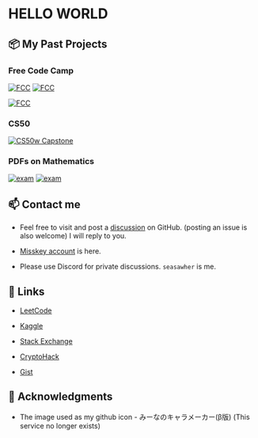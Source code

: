 # HELLO WORLD

## 📦 My Past Projects

### Free Code Camp

[![FCC](https://github-readme-stats.vercel.app/api/pin/?username=Seasawher&repo=book-recommendation&show_owner=True)](https://github.com/Seasawher/book-recommendation) [![FCC](https://github-readme-stats.vercel.app/api/pin/?username=Seasawher&repo=linear-regression&show_owner=True)](https://github.com/Seasawher/linear-regression)

[![FCC](https://github-readme-stats.vercel.app/api/pin/?username=Seasawher&repo=neural-network-sms-text-classifier&show_owner=True)](https://github.com/Seasawher/neural-network-sms-text-classifier)

### CS50

[![CS50w Capstone](https://github-readme-stats.vercel.app/api/pin/?username=Seasawher&repo=cs50web-capstone&show_owner=True)](https://github.com/Seasawher/cs50web-capstone)

### PDFs on Mathematics

[![exam](https://github-readme-stats.vercel.app/api/pin/?username=Seasawher&repo=graduate_exam&show_owner=True)](https://github.com/Seasawher/graduate_exam) [![exam](https://github-readme-stats.vercel.app/api/pin/?username=Seasawher&repo=system_exam&show_owner=True)](https://github.com/Seasawher/system_exam)

## 📫 Contact me

* Feel free to visit and post a [discussion](https://github.com/Seasawher/Seasawher/discussions) on GitHub. (posting an issue is also welcome) I will reply to you. 

* [Misskey account](https://misskey.io/@seasawher) is here.

* Please use Discord for private discussions. `seasawher` is me.

## 🔗 Links

* [LeetCode](https://leetcode.com/Seasawher/)

* [Kaggle](https://www.kaggle.com/seasawher)

* [Stack Exchange](https://stackexchange.com/users/13256393/kitamado)

* [CryptoHack](https://cryptohack.org/user/seasawher/)

* [Gist](https://gist.github.com/Seasawher)

## 🙇 Acknowledgments

* The image used as my github icon - みーなのキャラメーカー(β版) (This service no longer exists)
